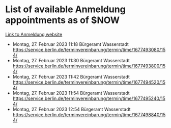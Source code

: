 # List of available Anmeldung appointments as of $NOW
[Link to Anmeldung website](https://service.berlin.de/terminvereinbarung/termin/tag.php?termin=1&anliegen[]=120686&dienstleisterlist=122210,122217,327316,122219,327312,122227,327314,122231,327346,122243,327348,122254,122252,329742,122260,329745,122262,329748,122271,327278,122273,327274,122277,327276,330436,122280,327294,122282,327290,122284,327292,122291,327270,122285,327266,122286,327264,122296,327268,150230,329760,122297,327286,122294,327284,122312,329763,122314,329775,122304,327330,122311,327334,122309,327332,317869,122281,327352,122279,329772,122283,122276,327324,122274,327326,122267,329766,122246,327318,122251,327320,122257,327322,122208,327298,122226,327300&herkunft=http%3A%2F%2Fservice.berlin.de%2Fdienstleistung%2F120686%2F)
- Montag, 27. Februar 2023 11:18 Bürgeramt Wasserstadt https://service.berlin.de/terminvereinbarung/termin/time/1677493080/154/
- Montag, 27. Februar 2023 11:30 Bürgeramt Wasserstadt https://service.berlin.de/terminvereinbarung/termin/time/1677493800/154/
- Montag, 27. Februar 2023 11:42 Bürgeramt Wasserstadt https://service.berlin.de/terminvereinbarung/termin/time/1677494520/154/
- Montag, 27. Februar 2023 11:54 Bürgeramt Wasserstadt https://service.berlin.de/terminvereinbarung/termin/time/1677495240/154/
- Montag, 27. Februar 2023 12:54 Bürgeramt Wasserstadt https://service.berlin.de/terminvereinbarung/termin/time/1677498840/154/
